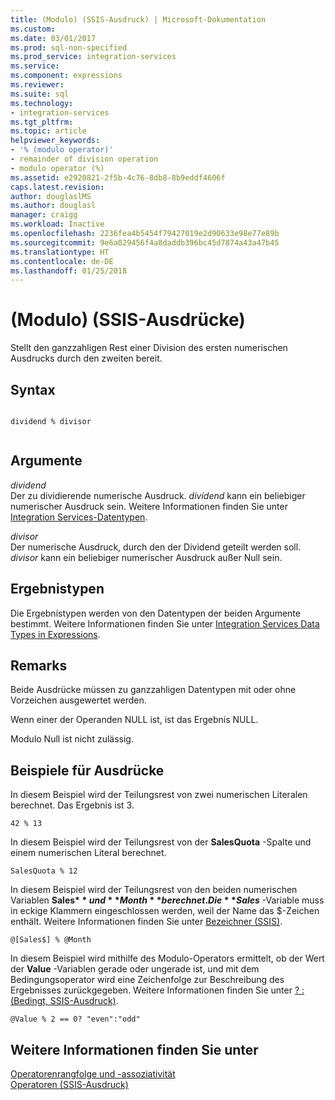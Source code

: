 ```yaml
---
title: (Modulo) (SSIS-Ausdruck) | Microsoft-Dokumentation
ms.custom: 
ms.date: 03/01/2017
ms.prod: sql-non-specified
ms.prod_service: integration-services
ms.service: 
ms.component: expressions
ms.reviewer: 
ms.suite: sql
ms.technology:
- integration-services
ms.tgt_pltfrm: 
ms.topic: article
helpviewer_keywords:
- '% (modulo operator)'
- remainder of division operation
- modulo operator (%)
ms.assetid: e2920821-2f5b-4c76-8db8-8b9eddf4606f
caps.latest.revision: 
author: douglaslMS
ms.author: douglasl
manager: craigg
ms.workload: Inactive
ms.openlocfilehash: 2236fea4b5454f79427019e2d90633e98e77e89b
ms.sourcegitcommit: 9e6a029456f4a8daddb396bc45d7874a43a47b45
ms.translationtype: HT
ms.contentlocale: de-DE
ms.lasthandoff: 01/25/2018
---
```

# <a name="modulo-ssis-expression"></a>(Modulo) (SSIS-Ausdrücke)
  Stellt den ganzzahligen Rest einer Division des ersten numerischen Ausdrucks durch den zweiten bereit.  
  
## <a name="syntax"></a>Syntax  
  
```  
  
dividend % divisor  
  
```  
  
## <a name="arguments"></a>Argumente  
 *dividend*  
 Der zu dividierende numerische Ausdruck. *dividend* kann ein beliebiger numerischer Ausdruck sein. Weitere Informationen finden Sie unter [Integration Services-Datentypen](../../integration-services/data-flow/integration-services-data-types.md).  
  
 *divisor*  
 Der numerische Ausdruck, durch den der Dividend geteilt werden soll. *divisor* kann ein beliebiger numerischer Ausdruck außer Null sein.  
  
## <a name="result-types"></a>Ergebnistypen  
 Die Ergebnistypen werden von den Datentypen der beiden Argumente bestimmt. Weitere Informationen finden Sie unter [Integration Services Data Types in Expressions](../../integration-services/expressions/integration-services-data-types-in-expressions.md).  
  
## <a name="remarks"></a>Remarks  
 Beide Ausdrücke müssen zu ganzzahligen Datentypen mit oder ohne Vorzeichen ausgewertet werden.  
  
 Wenn einer der Operanden NULL ist, ist das Ergebnis NULL.  
  
 Modulo Null ist nicht zulässig.  
  
## <a name="expression-examples"></a>Beispiele für Ausdrücke  
 In diesem Beispiel wird der Teilungsrest von zwei numerischen Literalen berechnet. Das Ergebnis ist 3.  
  
```  
42 % 13  
```  
  
 In diesem Beispiel wird der Teilungsrest von der **SalesQuota** -Spalte und einem numerischen Literal berechnet.  
  
```  
SalesQuota % 12  
```  
  
 In diesem Beispiel wird der Teilungsrest von den beiden numerischen Variablen **Sales$** und **Month**berechnet. Die **Sales$** -Variable muss in eckige Klammern eingeschlossen werden, weil der Name das $-Zeichen enthält. Weitere Informationen finden Sie unter [Bezeichner &#40;SSIS&#41;](../../integration-services/expressions/identifiers-ssis.md).  
  
```  
@[Sales$] % @Month  
```  
  
 In diesem Beispiel wird mithilfe des Modulo-Operators ermittelt, ob der Wert der **Value** -Variablen gerade oder ungerade ist, und mit dem Bedingungsoperator wird eine Zeichenfolge zur Beschreibung des Ergebnisses zurückgegeben. Weitere Informationen finden Sie unter [? : &#40;Bedingt, SSIS-Ausdruck&#41;](../../integration-services/expressions/conditional-ssis-expression.md).  
  
```  
@Value % 2 == 0? "even":"odd"  
```  
  
## <a name="see-also"></a>Weitere Informationen finden Sie unter  
 [Operatorenrangfolge und -assoziativität](../../integration-services/expressions/operator-precedence-and-associativity.md)   
 [Operatoren &#40;SSIS-Ausdruck&#41;](../../integration-services/expressions/operators-ssis-expression.md)  
  
  
